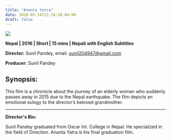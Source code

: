 ```yaml
---
title: "Ananta Yatra"
date: 2018-05-14T21:24:58-04:00
draft: false
---
```


![](/images/ananta-yatra.png)

**Nepal | 2016 | Short | 15 mins | Nepali with English Subtitles**

**Director:** Sunil Pandey, email: sunil204947@gmail.com

**Producer:** Sunil Pandey

## Synopsis:

This film is a chronicle about the  journey of an elderly woman who suddenly passes away in 2015 due to the Nepal earthquake. The film depicts an emotional eulogy to the director’s beloved grandmother.

---

**Director's Bio:**

Sunil Pandey graduated from Oscar Int. College in Nepal. He specialized in the field of Direction. Ananta Yatra is his final graduation film.

